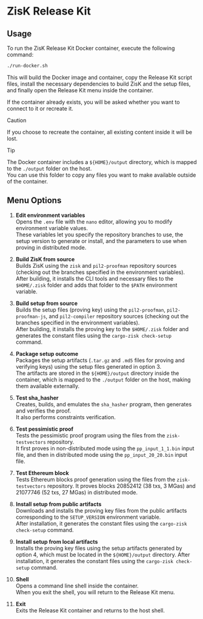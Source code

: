 # ZisK Release Kit

## Usage

To run the ZisK Release Kit Docker container, execute the following command:

```bash
./run-docker.sh
```

This will build the Docker image and container, copy the Release Kit script files, install the necessary dependencies to build ZisK and the setup files, and finally open the Release Kit menu inside the container.

If the container already exists, you will be asked whether you want to connect to it or recreate it.

>[!CAUTION]
>
>If you choose to recreate the container, all existing content inside it will be lost.

> [!TIP]
>
>The Docker container includes a `${HOME}/output` directory, which is mapped to the `./output` folder on the host.  
>You can use this folder to copy any files you want to make available outside of the container.

## Menu Options

1. **Edit environment variables**  
   Opens the `.env` file with the `nano` editor, allowing you to modify environment variable values.  
   These variables let you specify the repository branches to use, the setup version to generate or install, and the parameters to use when proving in distributed mode.

2. **Build ZisK from source**  
   Builds ZisK using the `zisk` and `pil2-proofman` repository sources (checking out the branches specified in the environment variables).  
   After building, it installs the CLI tools and necessary files to the `$HOME/.zisk` folder and adds that folder to the `$PATH` environment variable.

3. **Build setup from source**  
   Builds the setup files (proving key) using the `pil2-proofman`, `pil2-proofman-js`, and `pil2-compiler` repository sources (checking out the branches specified in the environment variables).  
   After building, it installs the proving key to the `$HOME/.zisk` folder and generates the constant files using the `cargo-zisk check-setup` command.

4. **Package setup outcome**  
   Packages the setup artifacts (`.tar.gz` and `.md5` files for proving and verifying keys) using the setup files generated in option 3.  
   The artifacts are stored in the `${HOME}/output` directory inside the container, which is mapped to the `./output` folder on the host, making them available externally.

5. **Test sha_hasher**  
   Creates, builds, and emulates the `sha_hasher` program, then generates and verifies the proof.  
   It also performs constraints verification.

6. **Test pessimistic proof**  
   Tests the pessimistic proof program using the files from the `zisk-testvectors` repository.  
   It first proves in non-distributed mode using the `pp_input_1_1.bin` input file, and then in distributed mode using the `pp_input_20_20.bin` input file.

7. **Test Ethereum block**  
   Tests Ethereum blocks proof generation using the files from the `zisk-testvectors` repository.
   It proves blocks 20852412 (38 txs, 3 MGas) and 21077746 (52 txs, 27 MGas) in distributed mode.

8. **Install setup from public artifacts**  
   Downloads and installs the proving key files from the public artifacts corresponding to the `SETUP_VERSION` environment variable.  
   After installation, it generates the constant files using the `cargo-zisk check-setup` command.

9. **Install setup from local artifacts**  
   Installs the proving key files using the setup artifacts generated by option 4, which must be located in the `${HOME}/output` directory.
   After installation, it generates the constant files using the `cargo-zisk check-setup` command.

10. **Shell**  
    Opens a command line shell inside the container.  
    When you exit the shell, you will return to the Release Kit menu.

11. **Exit**  
   Exits the Release Kit container and returns to the host shell.
